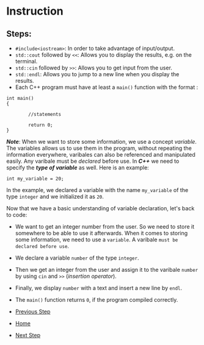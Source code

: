 # Instruction

## Steps:

- `#include<iostream>`: In order to take advantage of input/output.
- `std::cout` followed by `<<`: Allows you to display the results, e.g. on the terminal.
- `std::cin` followed by `>>`: Allows you to get input from the user.
- `std::endl`: Allows you to jump to a new line when you display the results.
- Each C++ program must have at least a `main()` function with the format :
```
int main()
{
    
        //statements
    
        return 0;
}
```
***Note***: When we want to store some information, we use a concept _variable_. The variables allows us to use them in the program, without repeating the information everywhere, varibales can also be referenced and manipulated easily. Any varibale must be _declared_ before use. In ***C++*** we need to specify the ***type of variable*** as well. Here is an example:
```
int my_variable = 20;
```
In the example, we declared a variable with the name `my_variable` of the type `integer` and we initialized it as `20`.

Now that we have a basic understanding of variable declaration, let's back to code:
- We want to get an integer number from the user. So we need to store it somewhere to be able to use it afterwards. When it comes to storing some information, we need to use a `variable`. A varibale `must be declared before use`.
- We declare a variable `number` of the type `integer`.
- Then we get an integer from the user and assign it to the varibale `number` by using `cin` and `>>` (_insertion operator_).
- Finally, we display `number` with a text and insert a new line by `endl`.
- The `main()` function returns `0`, if the program compiled correctly.

- [Previous Step](https://github.com/Mahdi-Javadi/Learn-cPlusPlus-efficiently/tree/master/Day1)
- [Home](https://github.com/Mahdi-Javadi/Learn-cPlusPlus-efficiently)
- [Next Step](https://github.com/Mahdi-Javadi/Learn-cPlusPlus-efficiently/tree/master/Day3)
